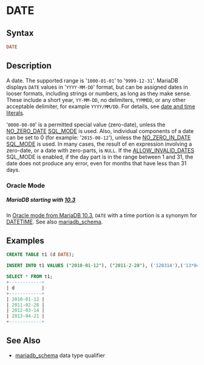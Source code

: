 # DATE

## Syntax

```sql
DATE
```

## Description

A date. The supported range is '`1000-01-01`' to '`9999-12-31`'. MariaDB
displays `DATE` values in '`YYYY-MM-DD`' format, but can be assigned dates in looser formats, including strings or numbers, as long as they make sense. These include a short year, `YY-MM-DD`, no delimiters, `YYMMDD`, or any other acceptable delimiter, for example `YYYY/MM/DD`. For details, see [date and time literals](/sql-statements-structure/sql-language-structure/date-and-time-literals).

'`0000-00-00`' is a permitted special value (zero-date), unless the [NO_ZERO_DATE](/kb/en/sql-mode/#no_zero_date) [SQL_MODE](/mariadb-administration/variables-and-modes/sql-mode) is used. Also, individual components of a date can be set to 0 (for example: '`2015-00-12`'), unless the [NO_ZERO_IN_DATE](/kb/en/sql-mode/#no_zero_in_date) [SQL_MODE](/mariadb-administration/variables-and-modes/sql-mode) is used. In many cases, the result of en expression involving a zero-date, or a date with zero-parts, is `NULL`. If the [ALLOW_INVALID_DATES](/kb/en/sql-mode/#allow_invalid_dates) SQL_MODE is enabled, if the day part is in the range between 1 and 31, the date does not produce any error, even for months that have less than 31 days.

### Oracle Mode

##### MariaDB starting with [10.3](/kb/en/what-is-mariadb-103/)

In [Oracle mode from MariaDB 10.3](/kb/en/sql_modeoracle-from-mariadb-103/#synonyms-for-basic-sql-types), `DATE` with a time portion is a synonym for [DATETIME](/columns-storage-engines-and-plugins/data-types/date-and-time-data-types/datetime). See also [mariadb_schema](/sql-statements-structure/sql-statements/administrative-sql-statements/system-tables/mariadb_schema).

## Examples

```sql
CREATE TABLE t1 (d DATE);

INSERT INTO t1 VALUES ("2010-01-12"), ("2011-2-28"), ('120314'),('13*04*21');

SELECT * FROM t1;
+------------+
| d          |
+------------+
| 2010-01-12 |
| 2011-02-28 |
| 2012-03-14 |
| 2013-04-21 |
+------------+
```

## See Also

- [mariadb_schema](/sql-statements-structure/sql-statements/administrative-sql-statements/system-tables/mariadb_schema) data type qualifier